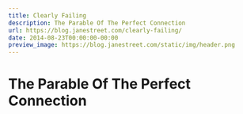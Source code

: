 ```yaml
---
title: Clearly Failing
description: The Parable Of The Perfect Connection
url: https://blog.janestreet.com/clearly-failing/
date: 2014-08-23T00:00:00-00:00
preview_image: https://blog.janestreet.com/static/img/header.png
---
```


<h1 id="the-parable-of-the-perfect-connection">The Parable Of The Perfect Connection</h1>
